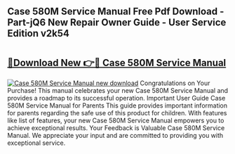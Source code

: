 ## Case 580M Service Manual Free Pdf Download - Part-jQ6 New Repair Owner Guide - User Service Edition v2k54

# <h2><a href="http://bc1335.oget.top/?id=Case+580M+Service+Manual">🔗Download New 👉🔴 Case 580M Service Manual</a></h2>

[![Case 580M Service Manual new download](https://i.imgur.com/5g1atiW.png)](http://bc1335.oget.top/?id=Case+580M+Service+Manual)
Congratulations on Your Purchase! This manual celebrates your new Case 580M Service Manual and provides a roadmap to its successful operation. Important User Guide Case 580M Service Manual for Parents This guide provides important information for parents regarding the safe use of this product for children. With features like list of features, your new Case 580M Service Manual empowers you to achieve exceptional results. Your Feedback is Valuable Case 580M Service Manual. We appreciate your input and are committed to providing you with exceptional service.
